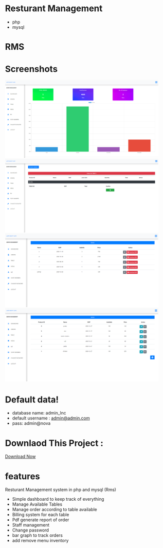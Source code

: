 # Resturant Management

  - php
  - mysql
  
# RMS



# Screenshots

![dashboard](/screenshot/dashboard.png)
![orders](/screenshot/order.png)
![billing](/screenshot/bill.png)
![menu](/screenshot/menu.png)

# Default data!

  - database name: admin_lnc
  - default username : admin@admin.com
  - pass: admin@nova

# Downlaod This Project : 

[Download Now](https://novacore.stores.instamojo.com/product/246786/restaurant-management/)


# features 
Resturant Management system in php and mysql (Rms)


- Simple dashboard to keep track of everything
- Manage Available Tables
- Manage order according to table available
- Billing system for each table
- Pdf generate report of order
- Staff management
- Change password
- bar graph to track orders
- add remove menu inventory
